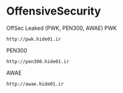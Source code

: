 # OffensiveSecurity
OffSec Leaked (PWK, PEN300, AWAE)
PWK
```
http://pwk.hide01.ir
```
PEN300
```
http://pen300.hide01.ir
```
AWAE
```
http://awae.hide01.ir
```
